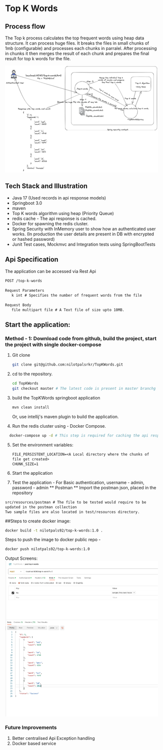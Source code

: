# Top K Words

## Process flow
The Top k process calculates the top frequent words using heap data structure. It can process huge files. It breaks the files in small chunks of 
1mb (configurable) and processes each chunks in parralel. 
After processing in chunks it then merges the result of each chunk and prepares the final result for top k words for the file.

![Alt Text](documents/top-k-words-process.png)
## Tech Stack and Illustration
- Java 17 (Used records in api response models)
- Springboot 3.0
- maven
- Top K words algorithm using heap (Priority Queue)
- redis cache - The api response is cached. 
- Docker for spawning the redis cluster.
- Spring Security with InMemory user to show how an authenticated user works. (In production the user details are present in DB with encrypted or hashed password)
- Junit Test cases, Mockmvc and Integration tests using SpringBootTests

## Api Specification
The application can be accessed via Rest Api
```
POST /top-k-words

Request Parameters
   k int # Specifies the number of frequent words from the file 

Request Body
   file multipart file # A Text file of size upto 10MB.
   ```
## Start the application:
### Method - 1:  Download code from github, build the project, start the project with single docker-compose
1. Git clone
   ```bash
   git clone git@github.com:nilotpalsrkr/TopKWords.git
   ```
2. cd to the repository.
   ```bash
   cd TopKWords
   git checkout master # The latest code is present in master branchg and not in main.
   ```

3. build the TopKWords springboot application
    ```bash
   mvn clean install 
   ```
   Or, use intellij's maven plugin to build the application.
4. Run the redis cluster using - Docker Compose.
```bash
  docker-compose up -d # This step is required for caching the api response. This would run the Redis cluster.
```

5. Set the environment variables:
   ```
   FILE_PERSISTENT_LOCATION=<A Local directory where the chunks of file get created> 
   CHUNK_SIZE=1
   ```
   
6. Start the application
7. Test the application -
   For Basic authentication, username - admin, password - admin 
   ** Postman **
   Import the postman json, placed in the repository
```
src/resources/postman # The file to be tested would require to be updated in the postman collection
Two sample files are also located in test/resources directory.
```



##Steps to create docker image:
```bash
docker build -t nilotpals92/top-k-words:1.0 .
```
Steps to push the image to docker public repo -
```bash
docker push nilotpals92/top-k-words:1.0
```


Output Screens:
![Alt Text](documents/postman-output.png)


### Future Improvements
1. Better centralised Api Exception handling
2. Docker based service